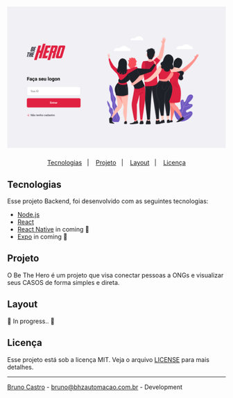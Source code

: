 <h1 align="center">
    <img alt="BeTheHero" title="#BeTheHero" src="frontend/src/assets/betheheroes.png" width="580px" />
</h1>

<p align="center">
  <a href="#tecnologias">Tecnologias</a>&nbsp;&nbsp;&nbsp;|&nbsp;&nbsp;&nbsp;
  <a href="#projeto">Projeto</a>&nbsp;&nbsp;&nbsp;|&nbsp;&nbsp;&nbsp;
  <a href="#layout">Layout</a>&nbsp;&nbsp;&nbsp;|&nbsp;&nbsp;&nbsp;
  <a href="#licença">Licença</a>
</p>

## Tecnologias

Esse projeto Backend, foi desenvolvido com as seguintes tecnologias:

- [Node.js](https://nodejs.org/en/) 
- [React](https://reactjs.org)
- [React Native](https://facebook.github.io/react-native/) in coming :construction:
- [Expo](https://expo.io/) in coming :construction:

## Projeto

O Be The Hero é um projeto que visa conectar pessoas a ONGs e visualizar seus CASOS de forma simples e direta.

## Layout

:construction: In progress.. :construction:

## Licença

Esse projeto está sob a licença MIT. Veja o arquivo [LICENSE](LICENSE.md) para mais detalhes.

---

[Bruno Castro](http://www.brunocastro.dev) - [bruno@bhzautomacao.com.br](mailto:bruno@bhzautomacao.com.br) - Development
